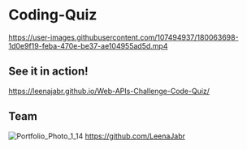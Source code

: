 # Coding-Quiz


https://user-images.githubusercontent.com/107494937/180063698-1d0e9f19-feba-470e-be37-ae104955ad5d.mp4


## See it in action!

https://leenajabr.github.io/Web-APIs-Challenge-Code-Quiz/

## Team
![Portfolio_Photo_1_14](https://user-images.githubusercontent.com/107494937/180063880-5e28d3b6-514c-47a0-8921-2e9772f4cc48.jpg)
https://github.com/LeenaJabr
